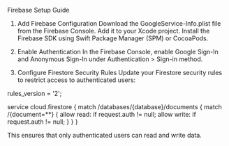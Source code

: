 Firebase Setup Guide

1. Add Firebase Configuration
Download the GoogleService-Info.plist file from the Firebase Console.
Add it to your Xcode project.
Install the Firebase SDK using Swift Package Manager (SPM) or CocoaPods.

2. Enable Authentication
In the Firebase Console, enable Google Sign-In and Anonymous Sign-In under Authentication > Sign-in method.

3. Configure Firestore Security Rules
Update your Firestore security rules to restrict access to authenticated users:

rules_version = '2';

service cloud.firestore {
  match /databases/{database}/documents {
    match /{document=**} {
      allow read: if request.auth != null;
      allow write: if request.auth != null;
    }
  }
}

This ensures that only authenticated users can read and write data.
